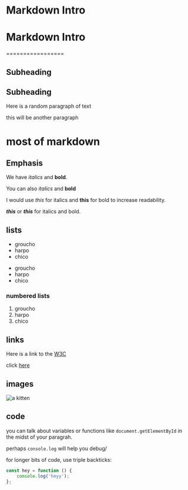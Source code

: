 # Markdown Intro

# Markdown Intro
=================
<!-- these ^ both mean h1
# without = is most common -->

## Subheading

Subheading
----------

<!-- these ^ both mean h2
## is most common -->

Here is a random paragraph of text

this will be another paragraph


# most of markdown

## Emphasis

We have _italics_ and __bold__.

You can also *italics* and **bold**

I would use _this_ for italics and **this** for bold to increase readability.

***this*** or ___this___ for italics and bold.

## lists

* groucho
* harpo
* chico

- groucho
- harpo
- chico

### numbered lists

1. groucho
2. harpo
3. chico

<!-- ^ these numbers can actually be whatever number, they will automatically render correctly -->

## links

Here is a link to the [W3C](http://w3c.org/)

<!-- [text](url) -->
<!-- for project -->

click [here](
    <!-- enter github link to the game for project -->
)

## images

![a kitten](https://placekitten.com/200/100)

<!-- ![alt-text](url) -->

## code
you can talk about variables or functions like `document.getElementById` in the midst of your paragrah.

perhaps `console.log` will help you debug/

for longer bits of code, use triple backticks:

```javascript
const hey = function () {
    console.log('heyy');
};
```
<!-- by writing 'javascript' next to the ``` it will colour the code according to the language being displayed -->
